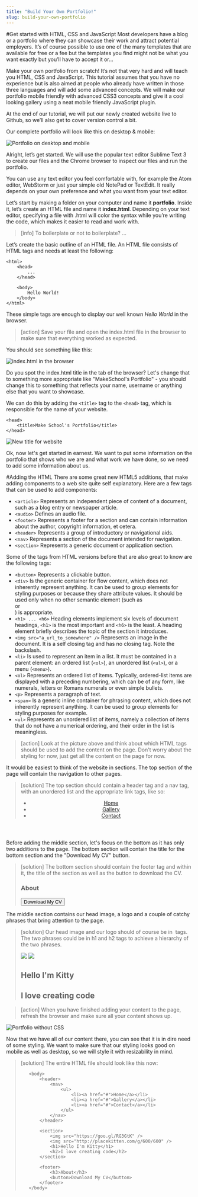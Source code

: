 ```yaml
---
title: "Build Your Own Portfolio!"
slug: build-your-own-portfolio
---
```


#Get started with HTML, CSS and JavaScript
Most developers have a blog or a portfolio where they can showcase their work and attract potential employers. It’s of course possible to use one of the many templates that are available for free or a fee but the templates you find might not be what you want exactly but you’ll have to accept it or…

Make your own portfolio from scratch! It’s not that very hard and will teach you HTML, CSS and JavaScript. This tutorial assumes that you have no experience but is also aimed at people who already have written in those three languages and will add some advanced concepts. We will make our portfolio mobile friendly with advanced CSS3 concepts and give it a cool looking gallery using a neat mobile friendly JavaScript plugin. 

At the end of our tutorial, we will put our newly created website live to Github, so we’ll also get to cover version control a bit.

Our complete portfolio will look like this on desktop & mobile:

![Portfolio on desktop and mobile](./1-portfolio-desktop.png "Portfolio on desktop and mobile")

Alright, let’s get started. We will use the popular text editor Sublime Text 3 to create our files and the Chrome browser to inspect our files and run the portfolio.

You can use any text editor you feel comfortable with, for example the Atom editor, WebStorm or just your simple old NotePad or TextEdit. It really depends on your own preference and what you want from your text editor.

Let’s start by making a folder on your computer and name it **portfolio**. Inside it, let’s create an HTML file and name it **index.html**. Depending on your text editor, specifying a file with .html will color the syntax while you’re writing the code, which makes it easier to read and work with.

> [info]
> To boilerplate or not to boilerplate?
> ...

Let’s create the basic outline of an HTML file. An HTML file consists of HTML tags and needs at least the following:

```
<html>
    <head>
        ...
    </head>

    <body>
        Hello World!
    </body>
</html>
```

These simple tags are enough to display our well known *Hello World* in the browser. 

> [action]
> Save your file and open the index.html file in the browser to make sure that everything worked as expected.

You should see something like this:

![index.html in the browser](./2-index-in-browser.png "index.html in the browser")

Do you spot the index.html title in the tab of the browser? Let's change that to something more appropriate like "MakeSchool's Portfolio" - you should change this to something that reflects your name, username or anything else that you want to showcase.

We can do this by adding the `<title>` tag to the `<head>` tag, which is responsible for the name of your website.

```
<head>
    <title>Make School's Portfolio</title>
</head>
```

![New title for website](./3-title.png "New title for website")

Ok, now let's get started in earnest. We want to put some information on the portfolio that shows who we are and what work we have done, so we need to add some information about us.

#Adding the HTML
There are some great new HTML5 additions, that make adding components to a web site quite self explanatory. Here are a few tags that can be used to add components:

- `<article>`  Represents an independent piece of content of a document, such as a blog entry or newspaper article.
- `<audio>`  Defines an audio file.
- `<footer>`  Represents a footer for a section and can contain information about the author, copyright information, et cetera.
- `<header>`  Represents a group of introductory or navigational aids.
- `<nav>`  Represents a section of the document intended for navigation.
- `<section>`  Represents a generic document or application section.

Some of the tags from HTML versions before that are also great to know are the following tags:

- `<button>`  Represents a clickable button.
- `<div>`  Is the generic container for flow content, which does not inherently represent anything. It can be used to group elements for styling purposes or because they share attribute values. It should be used only when no other semantic element (such as <article> or <nav>) is appropriate.
- `<h1> ... <h6>`  Heading elements implement six levels of document headings, `<h1>` is the most important and `<h6>` is the least. A heading element briefly describes the topic of the section it introduces.
- `<img src="a_url_to_somewhere" />`  Represents an image in the document. It is a self closing tag and has no closing tag. Note the backslash.
- `<li>`  Is used to represent an item in a list. It must be contained in a parent element: an ordered list (`<ol>`), an unordered list (`<ul>`), or a menu (`<menu>`).
- `<ol>`  Represents an ordered list of items. Typically, ordered-list items are displayed with a preceding numbering, which can be of any form, like numerals, letters or Romans numerals or even simple bullets.
- `<p>`  Represents a paragraph of text.
- `<span>`  Is a generic inline container for phrasing content, which does not inherently represent anything. It can be used to group elements for styling purposes for example.
- `<ul>`  Represents an unordered list of items, namely a collection of items that do not have a numerical ordering, and their order in the list is meaningless. 

> [action]
> Look at the picture above and think about which HTML tags should be used to add the content on the page. Don't worry about the styling for now, just get all the content on the page for now.

It would be easiest to think of the website in sections. The top section of the page will contain the navigation to other pages. 

> [solution]
> The top section should contain a header tag and a nav tag, with an unordered list and the appropriate link tags, like so:
>
>    <header>
>      <nav>
>          <ul>
>              <li><a href="#">Home</a></li>
>              <li><a href="#">Gallery</a></li>
>              <li><a href="#">Contact</a></li>
>          </ul>
>      </nav>
>    </header>

Before adding the middle section, let's focus on the bottom as it has only two additions to the page. The bottom section will contain the title for the bottom section and the "Download My CV" button.

> [solution]
> The bottom section should contain the footer tag and within it, the title of the section as well as the button to download the CV.
>
>    <footer>
>        <h3>About</h3>
>        <button>Download My CV</button>
>    </footer>

The middle section contains our head image, a logo and a couple of catchy phrases that bring attention to the page. 

> [solution]
> Our head image and our logo should of course be in <img> tags. The two phrases could be in h1 and h2 tags to achieve a hierarchy of the two phrases.
>
>    <section>
>        <img src="https://goo.gl/RG3GtK" />
>        <img src="http://placekitten.com/g/600/600" />
>        <h1>Hello I'm Kitty</h1>
>        <h2>I love creating code</h2>
>    </section>


> [action]
> When you have finished adding your content to the page, refresh the browser and make sure all your content shows up. 

![Portfolio without CSS](./4-content-without-style.png "Portfolio without CSS")

Now that we have all of our content there, you can see that it is in dire need of some styling. We want to make sure that our styling looks good on mobile as well as desktop, so we will style it with resizability in mind.

> [solution]
> The entire HTML file should look like this now:
>
>    <html>
>        <head>
>            <title>Make School's Portfolio</title>
>        </head>
>    
>        <body>
>            <header>
>                <nav>
>                    <ul>
>                        <li><a href="#">Home</a></li>
>                        <li><a href="#">Gallery</a></li>
>                        <li><a href="#">Contact</a></li>
>                    </ul>
>                </nav>
>            </header>
>    
>            <section>
>                <img src="https://goo.gl/RG3GtK" />
>                <img src="http://placekitten.com/g/600/600" />
>                <h1>Hello I'm Kitty</h1>
>                <h2>I love creating code</h2>
>            </section>
>    
>            <footer>
>                <h3>About</h3>
>                <button>Download My CV</button>
>            </footer>
>        </body>
>    </html>
>    